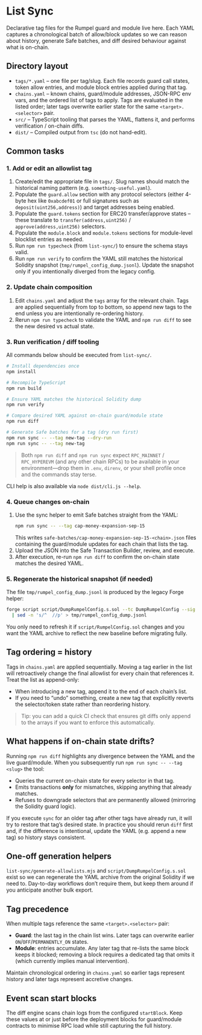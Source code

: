 # List Sync

Declarative tag files for the Rumpel guard and module live here. Each YAML captures a chronological batch of allow/block updates so we can reason about history, generate Safe batches, and diff desired behaviour against what is on-chain.

## Directory layout

- `tags/*.yaml` – one file per tag/slug. Each file records guard call states, token allow entries, and module block entries applied during that tag.
- `chains.yaml` – known chains, guard/module addresses, JSON-RPC env vars, and the ordered list of tags to apply. Tags are evaluated in the listed order; later tags overwrite earlier state for the same `<target>.<selector>` pair.
- `src/` – TypeScript tooling that parses the YAML, flattens it, and performs verification / on-chain diffs.
- `dist/` – Compiled output from `tsc` (do not hand-edit).

## Common tasks

### 1. Add or edit an allowlist tag

1. Create/edit the appropriate file in `tags/`. Slug names should match the historical naming pattern (e.g. `something-useful.yaml`).
2. Populate the `guard.allow` section with any protocol selectors (either 4-byte hex like `0xabcdef01` or full signatures such as `deposit(uint256,address)`) and target addresses being enabled.
3. Populate the `guard.tokens` section for ERC20 transfer/approve states – these translate to `transfer(address,uint256)` / `approve(address,uint256)` selectors.
4. Populate the `module.block` and `module.tokens` sections for module-level blocklist entries as needed.
5. Run `npm run typecheck` (from `list-sync/`) to ensure the schema stays valid.
6. Run `npm run verify` to confirm the YAML still matches the historical Solidity snapshot (`tmp/rumpel_config_dump.jsonl`). Update the snapshot only if you intentionally diverged from the legacy config.

### 2. Update chain composition

1. Edit `chains.yaml` and adjust the `tags` array for the relevant chain. Tags are applied sequentially from top to bottom, so append new tags to the end unless you are intentionally re-ordering history.
2. Rerun `npm run typecheck` to validate the YAML and `npm run diff` to see the new desired vs actual state.

### 3. Run verification / diff tooling

All commands below should be executed from `list-sync/`.

```bash
# Install dependencies once
npm install

# Recompile TypeScript
npm run build

# Ensure YAML matches the historical Solidity dump
npm run verify

# Compare desired YAML against on-chain guard/module state
npm run diff

# Generate Safe batches for a tag (dry run first)
npm run sync -- --tag new-tag --dry-run
npm run sync -- --tag new-tag
```

> Both `npm run diff` and `npm run sync` expect `RPC_MAINNET` / `RPC_HYPEREVM` (and any other chain RPCs) to be available in your environment—drop them in `.env`, `direnv`, or your shell profile once and the commands stay terse.

CLI help is also available via `node dist/cli.js --help`.

### 4. Queue changes on-chain

1. Use the sync helper to emit Safe batches straight from the YAML:
   ```bash
   npm run sync -- --tag cap-money-expansion-sep-15
   ```
   This writes `safe-batches/cap-money-expansion-sep-15-<chain>.json` files containing the guard/module updates for each chain that lists the tag.
2. Upload the JSON into the Safe Transaction Builder, review, and execute.
3. After execution, re-run `npm run diff` to confirm the on-chain state matches the desired YAML.

### 5. Regenerate the historical snapshot (if needed)

The file `tmp/rumpel_config_dump.jsonl` is produced by the legacy Forge helper:

```bash
forge script script/DumpRumpelConfig.s.sol --tc DumpRumpelConfig --sig "run()" \
  | sed -n 's/^  //p' > tmp/rumpel_config_dump.jsonl
```

You only need to refresh it if `script/RumpelConfig.sol` changes and you want the YAML archive to reflect the new baseline before migrating fully.

## Tag ordering = history

Tags in `chains.yaml` are applied sequentially. Moving a tag earlier in the list will retroactively change the final allowlist for every chain that references it. Treat the list as append-only:

- When introducing a new tag, append it to the end of each chain’s list.
- If you need to “undo” something, create a new tag that explicitly reverts the selector/token state rather than reordering history.

> Tip: you can add a quick CI check that ensures git diffs only append to the arrays if you want to enforce this automatically.

## What happens if on-chain state drifts?

Running `npm run diff` highlights any divergence between the YAML and the live guard/module. When you subsequently run `npm run sync -- --tag <slug>` the tool:

- Queries the current on-chain state for every selector in that tag.
- Emits transactions **only** for mismatches, skipping anything that already matches.
- Refuses to downgrade selectors that are permanently allowed (mirroring the Solidity guard logic).

If you execute `sync` for an older tag after other tags have already run, it will try to restore that tag’s desired state. In practice you should rerun `diff` first and, if the difference is intentional, update the YAML (e.g. append a new tag) so history stays consistent.

## One-off generation helpers

`list-sync/generate-allowlists.mjs` and `script/DumpRumpelConfig.s.sol` exist so we can regenerate the YAML archive from the original Solidity if we need to. Day-to-day workflows don’t require them, but keep them around if you anticipate another bulk export.

## Tag precedence

When multiple tags reference the same `<target>.<selector>` pair:

- **Guard**: the last tag in the chain list wins. Later tags can overwrite earlier `ON`/`OFF`/`PERMANENTLY_ON` states.
- **Module**: entries accumulate. Any later tag that re-lists the same block keeps it blocked; removing a block requires a dedicated tag that omits it (which currently implies manual intervention).

Maintain chronological ordering in `chains.yaml` so earlier tags represent history and later tags represent accretive changes.

## Event scan start blocks

The diff engine scans chain logs from the configured `startBlock`. Keep these values at or just before the deployment blocks for guard/module contracts to minimise RPC load while still capturing the full history.
